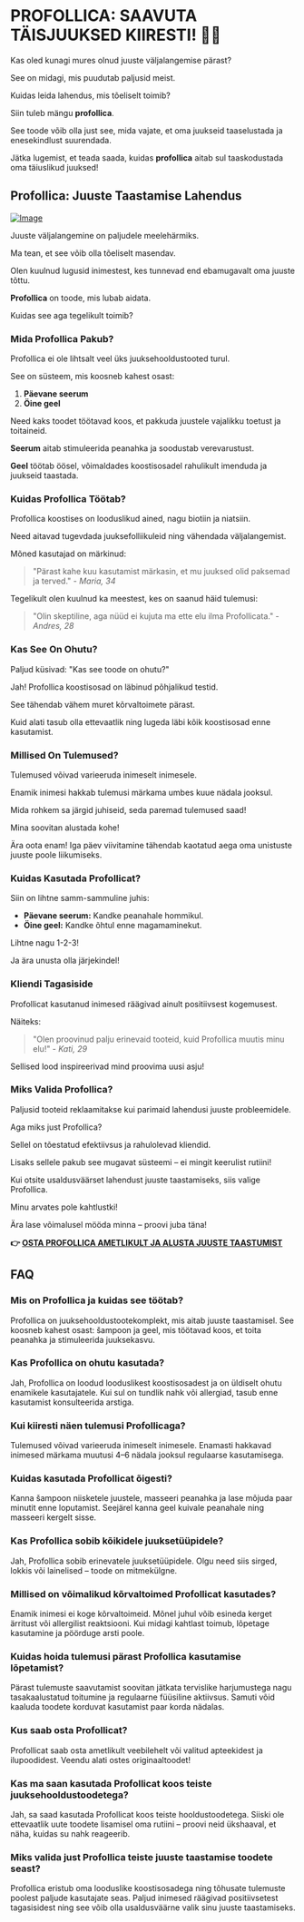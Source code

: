 # PROFOLLICA: SAAVUTA TÄISJUUKSED KIIRESTI! 💪🧴

Kas oled kunagi mures olnud juuste väljalangemise pärast? 

See on midagi, mis puudutab paljusid meist. 

Kuidas leida lahendus, mis tõeliselt toimib? 

Siin tuleb mängu **profollica**. 

See toode võib olla just see, mida vajate, et oma juukseid taaselustada ja enesekindlust suurendada. 

Jätka lugemist, et teada saada, kuidas **profollica** aitab sul taaskodustada oma täiuslikud juuksed!

## Profollica: Juuste Taastamise Lahendus

[![Image](https://www2.sellhealth.com/57/profollica_logo_500px120px.jpg)](https://gchaffi.com/cang9wCO)

Juuste väljalangemine on paljudele meelehärmiks.

Ma tean, et see võib olla tõeliselt masendav.

Olen kuulnud lugusid inimestest, kes tunnevad end ebamugavalt oma juuste tõttu.

**Profollica** on toode, mis lubab aidata. 

Kuidas see aga tegelikult toimib?

### Mida Profollica Pakub?

Profollica ei ole lihtsalt veel üks juuksehooldustooted turul. 

See on süsteem, mis koosneb kahest osast:

1. **Päevane seerum**
2. **Öine geel**

Need kaks toodet töötavad koos, et pakkuda juustele vajalikku toetust ja toitaineid.

**Seerum** aitab stimuleerida peanahka ja soodustab verevarustust.

**Geel** töötab öösel, võimaldades koostisosadel rahulikult imenduda ja juukseid taastada. 

### Kuidas Profollica Töötab?

Profollica koostises on looduslikud ained, nagu biotiin ja niatsiin. 

Need aitavad tugevdada juuksefolliikuleid ning vähendada väljalangemist.

Mõned kasutajad on märkinud:

> "Pärast kahe kuu kasutamist märkasin, et mu juuksed olid paksemad ja terved." - *Maria, 34*

Tegelikult olen kuulnud ka meestest, kes on saanud häid tulemusi:

> "Olin skeptiline, aga nüüd ei kujuta ma ette elu ilma Profollicata." - *Andres, 28*

### Kas See On Ohutu?

Paljud küsivad: "Kas see toode on ohutu?"

Jah! Profollica koostisosad on läbinud põhjalikud testid. 

See tähendab vähem muret kõrvaltoimete pärast.

Kuid alati tasub olla ettevaatlik ning lugeda läbi kõik koostisosad enne kasutamist.

### Millised On Tulemused?

Tulemused võivad varieeruda inimeselt inimesele. 

Enamik inimesi hakkab tulemusi märkama umbes kuue nädala jooksul.

Mida rohkem sa järgid juhiseid, seda paremad tulemused saad!

Mina soovitan alustada kohe! 

Ära oota enam! Iga päev viivitamine tähendab kaotatud aega oma unistuste juuste poole liikumiseks.

### Kuidas Kasutada Profollicat?

Siin on lihtne samm-sammuline juhis:

- **Päevane seerum:** Kandke peanahale hommikul.
- **Öine geel:** Kandke õhtul enne magamaminekut.
  
Lihtne nagu 1-2-3!

Ja ära unusta olla järjekindel!  

### Kliendi Tagasiside

Profollicat kasutanud inimesed räägivad ainult positiivsest kogemusest. 

Näiteks:

> "Olen proovinud palju erinevaid tooteid, kuid Profollica muutis minu elu!" - *Kati, 29*

Sellised lood inspireerivad mind proovima uusi asju!

### Miks Valida Profollica?

Paljusid tooteid reklaamitakse kui parimaid lahendusi juuste probleemidele. 

Aga miks just Profollica? 

Sellel on tõestatud efektiivsus ja rahulolevad kliendid.  

Lisaks sellele pakub see mugavat süsteemi – ei mingit keerulist rutiini!

Kui otsite usaldusväärset lahendust juuste taastamiseks, siis valige Profollica.

Minu arvates pole kahtlustki!

Ära lase võimalusel mööda minna – proovi juba täna!



**👉 [OSTA PROFOLLICA AMETLIKULT JA ALUSTA JUUSTE TAASTUMIST](https://gchaffi.com/cang9wCO)**

## FAQ

### Mis on Profollica ja kuidas see töötab?
Profollica on juuksehooldustootekomplekt, mis aitab juuste taastamisel. See koosneb kahest osast: šampoon ja geel, mis töötavad koos, et toita peanahka ja stimuleerida juuksekasvu. 

### Kas Profollica on ohutu kasutada?
Jah, Profollica on loodud looduslikest koostisosadest ja on üldiselt ohutu enamikele kasutajatele. Kui sul on tundlik nahk või allergiad, tasub enne kasutamist konsulteerida arstiga.

### Kui kiiresti näen tulemusi Profollicaga?
Tulemused võivad varieeruda inimeselt inimesele. Enamasti hakkavad inimesed märkama muutusi 4–6 nädala jooksul regulaarse kasutamisega.

### Kuidas kasutada Profollicat õigesti?
Kanna šampoon niisketele juustele, masseeri peanahka ja lase mõjuda paar minutit enne loputamist. Seejärel kanna geel kuivale peanahale ning masseeri kergelt sisse.

### Kas Profollica sobib kõikidele juuksetüüpidele?
Jah, Profollica sobib erinevatele juuksetüüpidele. Olgu need siis sirged, lokkis või lainelised – toode on mitmekülgne.

### Millised on võimalikud kõrvaltoimed Profollicat kasutades?
Enamik inimesi ei koge kõrvaltoimeid. Mõnel juhul võib esineda kerget ärritust või allergilist reaktsiooni. Kui midagi kahtlast toimub, lõpetage kasutamine ja pöörduge arsti poole.

### Kuidas hoida tulemusi pärast Profollica kasutamise lõpetamist?
Pärast tulemuste saavutamist soovitan jätkata tervislike harjumustega nagu tasakaalustatud toitumine ja regulaarne füüsiline aktiivsus. Samuti võid kaaluda toodete korduvat kasutamist paar korda nädalas.

### Kus saab osta Profollicat?
Profollicat saab osta ametlikult veebilehelt või valitud apteekidest ja ilupoodidest. Veendu alati ostes originaaltoodet!

### Kas ma saan kasutada Profollicat koos teiste juuksehooldustoodetega?
Jah, sa saad kasutada Profollicat koos teiste hooldustoodetega. Siiski ole ettevaatlik uute toodete lisamisel oma rutiini – proovi neid ükshaaval, et näha, kuidas su nahk reageerib.

### Miks valida just Profollica teiste juuste taastamise toodete seast?
Profollica eristub oma looduslike koostisosadega ning tõhusate tulemuste poolest paljude kasutajate seas. Paljud inimesed räägivad positiivsetest tagasisidest ning see võib olla usaldusväärne valik sinu juuste taastamiseks.